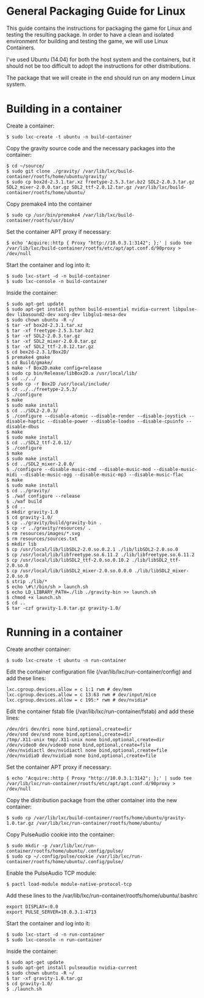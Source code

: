 General Packaging Guide for Linux
=================================

This guide contains the instructions for packaging the game for Linux
and testing the resulting package. In order to have a clean and
isolated environment for building and testing the game, we will use
Linux Containers.

I've used Ubuntu (14.04) for both the host system and the containers,
but it should not be too difficult to adopt the instructions for other
distributions.

The package that we will create in the end should run on any modern
Linux system.

Building in a container
=======================

Create a container:

    $ sudo lxc-create -t ubuntu -n build-container

Copy the gravity source code and the necessary packages into the
container:

    $ cd ~/source/
    $ sudo git clone ./gravity/ /var/lib/lxc/build-container/rootfs/home/ubuntu/gravity/
    $ sudo cp box2d-2.3.1.tar.xz freetype-2.5.3.tar.bz2 SDL2-2.0.3.tar.gz SDL2_mixer-2.0.0.tar.gz SDL2_ttf-2.0.12.tar.gz /var/lib/lxc/build-container/rootfs/home/ubuntu/

Copy premake4 into the container

    $ sudo cp /usr/bin/premake4 /var/lib/lxc/build-container/rootfs/usr/bin/

Set the container APT proxy if necessary:

    $ echo 'Acquire::http { Proxy "http://10.0.3.1:3142"; };' | sudo tee /var/lib/lxc/build-container/rootfs/etc/apt/apt.conf.d/90proxy > /dev/null

Start the container and log into it:

    $ sudo lxc-start -d -n build-container
    $ sudo lxc-console -n build-container

Inside the container:

    $ sudo apt-get update
    $ sudo apt-get install python build-essential nvidia-current libpulse-dev libasound2-dev xorg-dev libglu1-mesa-dev
    $ sudo chown ubuntu -R ~/
    $ tar -xf box2d-2.3.1.tar.xz
    $ tar -xf freetype-2.5.3.tar.bz2
    $ tar -xf SDL2-2.0.3.tar.gz
    $ tar -xf SDL2_mixer-2.0.0.tar.gz
    $ tar -xf SDL2_ttf-2.0.12.tar.gz
    $ cd box2d-2.3.1/Box2D/
    $ premake4 gmake
    $ cd Build/gmake/
    $ make -f Box2D.make config=release
    $ sudo cp bin/Release/libBox2D.a /usr/local/lib/
    $ cd ../../
    $ sudo cp -r Box2D /usr/local/include/
    $ cd ../../freetype-2.5.3/
    $ ./configure
    $ make
    $ sudo make install
    $ cd ../SDL2-2.0.3/
    $ ./configure --disable-atomic --disable-render --disable-joystick --disable-haptic --disable-power --disable-loadso --disable-cpuinfo --disable-dbus
    $ make
    $ sudo make install
    $ cd ../SDL2_ttf-2.0.12/
    $ ./configure
    $ make
    $ sudo make install
    $ cd ../SDL2_mixer-2.0.0/
    $ ./configure --disable-music-cmd --disable-music-mod --disable-music-midi --disable-music-ogg --disable-music-mp3 --disable-music-flac
    $ make
    $ sudo make install
    $ cd ../gravity/
    $ ./waf configure --release
    $ ./waf build
    $ cd ..
    $ mkdir gravity-1.0
    $ cd gravity-1.0/
    $ cp ../gravity/build/gravity-bin .
    $ cp -r ../gravity/resources/ .
    $ rm resources/images/*.svg
    $ rm resources/sources.txt
    $ mkdir lib
    $ cp /usr/local/lib/libSDL2-2.0.so.0.2.1 ./lib/libSDL2-2.0.so.0
    $ cp /usr/local/lib/libfreetype.so.6.11.2 ./lib/libfreetype.so.6.11.2
    $ cp /usr/local/lib/libSDL2_ttf-2.0.so.0.10.2 ./lib/libSDL2_ttf-2.0.so.0
    $ cp /usr/local/lib/libSDL2_mixer-2.0.so.0.0.0 ./lib/libSDL2_mixer-2.0.so.0
    $ strip ./lib/*
    $ echo \#\!/bin/sh > launch.sh
    $ echo LD_LIBRARY_PATH=./lib ./gravity-bin >> launch.sh
    $ chmod +x launch.sh
    $ cd ..
    $ tar -czf gravity-1.0.tar.gz gravity-1.0/

Running in a container
======================

Create another container:

    $ sudo lxc-create -t ubuntu -n run-container

Edit the container configuration file
(/var/lib/lxc/run-container/config) and add these lines:

    lxc.cgroup.devices.allow = c 1:1 rwm # dev/mem
    lxc.cgroup.devices.allow = c 13:63 rwm # dev/input/mice
    lxc.cgroup.devices.allow = c 195:* rwm # dev/nvidia*

Edit the container fstab file (/var/lib/lxc/run-container/fstab) and
add these lines:

    /dev/dri dev/dri none bind,optional,create=dir
    /dev/snd dev/snd none bind,optional,create=dir
    /tmp/.X11-unix tmp/.X11-unix none bind,optional,create=dir
    /dev/video0 dev/video0 none bind,optional,create=file
    /dev/nvidiactl dev/nvidiactl none bind,optional,create=file
    /dev/nvidia0 dev/nvidia0 none bind,optional,create=file

Set the container APT proxy if necessary:

    $ echo 'Acquire::http { Proxy "http://10.0.3.1:3142"; };' | sudo tee /var/lib/lxc/run-container/rootfs/etc/apt/apt.conf.d/90proxy > /dev/null

Copy the distribution package from the other container into the new
container:

    $ sudo cp /var/lib/lxc/build-container/rootfs/home/ubuntu/gravity-1.0.tar.gz /var/lib/lxc/run-container/rootfs/home/ubuntu/

Copy PulseAudio cookie into the container:

    $ sudo mkdir -p /var/lib/lxc/run-container/rootfs/home/ubuntu/.config/pulse/
    $ sudo cp ~/.config/pulse/cookie /var/lib/lxc/run-container/rootfs/home/ubuntu/.config/pulse/

Enable the PulseAudio TCP module:

    $ pactl load-module module-native-protocol-tcp

Add these lines to the /var/lib/lxc/run-container/rootfs/home/ubuntu/.bashrc

    export DISPLAY=:0.0
    export PULSE_SERVER=10.0.3.1:4713

Start the container and log into it:

    $ sudo lxc-start -d -n run-container
    $ sudo lxc-console -n run-container

Inside the container:

    $ sudo apt-get update
    $ sudo apt-get install pulseaudio nvidia-current
    $ sudo chown ubuntu -R ~/
    $ tar -xf gravity-1.0.tar.gz
    $ cd gravity-1.0/
    $ ./launch.sh
